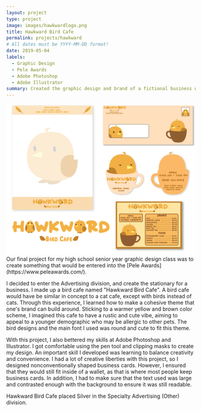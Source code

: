 ```yaml
---
layout: project
type: project
image: images/hawkwardlogo.png
title: Hawkward Bird Cafe
permalink: projects/hawkward
# All dates must be YYYY-MM-DD format!
date: 2019-05-04
labels:
  - Graphic Design
  - Pele Awards
  - Adobe Photoshop
  - Adobe Illustrator
summary: Created the graphic design and brand of a fictional business with Adobe Photoshop and Adobe Illustrator. 
---
```


<img class="ui large right floated rounded image" src="../images/hawkwardall.jpg">
Our final project for my high school senior year graphic design class was to create something that would be entered into the [Pele Awards](https://www.peleawards.com/). 

I decided to enter the Advertising division, and create the stationary for a business. I made up a bird cafe named "Hawkward Bird Cafe". A bird cafe would have be similar in concept to a cat cafe, except with birds instead of cats. Through this experience, I learned how to make a cohesive theme that one's brand can build around. Sticking to a warmer yellow and brown color scheme, I imagined this cafe to have a rustic and cute vibe, aiming to appeal to a younger demographic who may be allergic to other pets. The bird designs and the main font I used was round and cute to fit this theme.

With this project, I also bettered my skills at Adobe Photoshop and Illustrator. I got comfortable using the pen tool and clipping masks to create my design. An important skill I developed was learning to balance creativity and convenience. I had a lot of creative liberties with this project, so I designed nonconventionally shaped business cards. However, I ensured that they would still fit inside of a wallet, as that is where most people keep business cards. In addition, I had to make sure that the text used was large and contrasted enough with the background to ensure it was still readable.

Hawkward Bird Cafe placed Silver in the Specialty Advertising (Other) division. 
